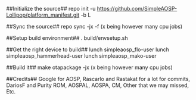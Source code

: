 ##Initialize the source##
repo init -u https://github.com/SimpleAOSP-Lollipop/platform_manifest.git -b L

##Sync the source##
repo sync -jx -f (x being however many cpu jobs)

##Setup build environment##
. build/envsetup.sh

##Get the right device to build##
lunch simpleaosp_flo-user
lunch simpleaosp_hammerhead-user
lunch simpleaosp_mako-user

##Build it##
make otapackage -jx (x being however many cpu jobs)

##Credits##
Google for AOSP, Rascarlo and Rastakat for a lot for commits, DariosF and Purity ROM, AOSPAL, AOSPA, CM, Other that we may missed, Etc.